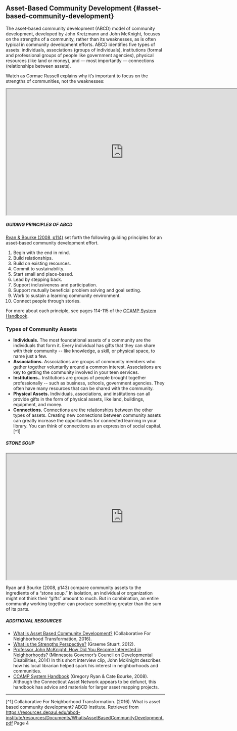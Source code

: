 ## Asset-Based Community Development {#asset-based-community-development}

The asset-based community development (ABCD) model of community development, developed by John Kretzmann and John McKnight, focuses on the strengths of a community, rather than its weaknesses, as is often typical in community development efforts. ABCD identifies five types of assets: individuals, associations (groups of individuals), institutions (formal and professional groups of people like government agencies), physical resources (like land or money), and — most importantly — connections (relationships between assets).

Watch as Cormac Russell explains why it’s important to focus on the strengths of communities, not the weaknesses:

<iframe width="740" height="400" border="none" src="https://www.youtube.com/embed/a5xR4QB1ADw">
</iframe>

<div class="table-format case-study"><span class="title"><h5>GUIDING PRINCIPLES OF ABCD</h5></span>
<a href="http://www.nurturedevelopment.org/wp-content/uploads/2016/01/Asset-Mapping-CCAMP_System_Handbook.pdf">Ryan & Bourke (2008, p114)</a> set forth the following guiding principles for an asset-based community development effort. 
<ol><li>Begin with the end in mind.</li><li>Build relationships. </li><li>Build on existing resources. </li><li>Commit to sustainability. </li><li>Start small and place-based. </li><li>Lead by stepping back. </li><li>Support inclusiveness and participation. </li><li>Support mutually beneficial problem solving and goal setting. </li><li>Work to sustain a learning community environment. </li><li>Connect people through stories. </li></ol>
For more about each principle, see pages 114-115 of the <a href="http://www.nurturedevelopment.org/wp-content/uploads/2016/01/Asset-Mapping-CCAMP_System_Handbook.pdf">CCAMP System Handbook</a>.</div>

### Types of Community Assets

* **Individuals.** The most foundational assets of a community are the individuals that form it. Every individual has gifts that they can share with their community -- like knowledge, a skill, or physical space, to name just a few.
* **Associations.** Associations are groups of community members who gather together voluntarily around a common interest. Associations are key to getting the community involved in your teen services. 
* **Institutions..** Institutions are groups of people brought together professionally -- such as business, schools, government agencies. They often have many resources that can be shared with the community. 
* **Physical Assets.** Individuals, associations, and institutions can all provide gifts in the form of physical assets, like land, buildings, equipment, and money.
* **Connections.** Connections are the relationships between the other types of assets. Creating new connections between community assets can greatly increase the opportunities for connected learning in your library. You can think of connections as an expression of social capital.[^1]

<div class="table-format sidebar"><span class="title"><h5>STONE SOUP</h5></span>

<iframe width="740" height="400" border="none" src="https://www.youtube.com/embed/2X295Nnagvw">
</iframe>

<p>Ryan and Bourke (2008, p143) compare community assets to the ingredients of a “stone soup.” In isolation, an individual or organization might not think their “gifts” amount to much. But in combination, an entire community working together can produce something greater than the sum of its parts. 
</p>
</div>

<div class="table-format additional-resources"><span class="title"><h5>ADDITIONAL RESOURCES</h5></span>
<ul><li><a href="https://resources.depaul.edu/abcd-institute/resources/Documents/WhatisAssetBasedCommunityDevelopment.pdf">What is Asset Based Community Development?</a> (Collaborative For Neighborhood Transformation, 2016).</li><li><a href="https://sustainingcommunity.wordpress.com/2012/05/30/what-is-the-strengths-perspective/">What is the Strengths Perspective?</a> (Graeme Stuart, 2012).</li><li><a href="https://www.youtube.com/watch?v=LW-XOqsOzuE&feature=youtu.be">Professor John McKnight: How Did You Become Interested in Neighborhoods?</a> (Minnesota Governor’s Council on Developmental Disabilities, 2014) In this short interview clip, John McKnight describes how his local librarian helped spark his interest in neighborhoods and communities.</li><li><a href="http://www.nurturedevelopment.org/wp-content/uploads/2016/01/Asset-Mapping-CCAMP_System_Handbook.pdf">CCAMP System Handbook</a> (Gregory Ryan & Cate Bourke, 2008). Although the Connecticut Asset Network appears to be defunct, this handbook has advice and materials for larger asset mapping projects.</li></ul></div>

 ***
 
 [^1]  Collaborative For Neighborhood Transformation. (2016). What is asset based community development? ABCD Institute. Retrieved from https://resources.depaul.edu/abcd-institute/resources/Documents/WhatisAssetBasedCommunityDevelopment.pdf Page 4 


